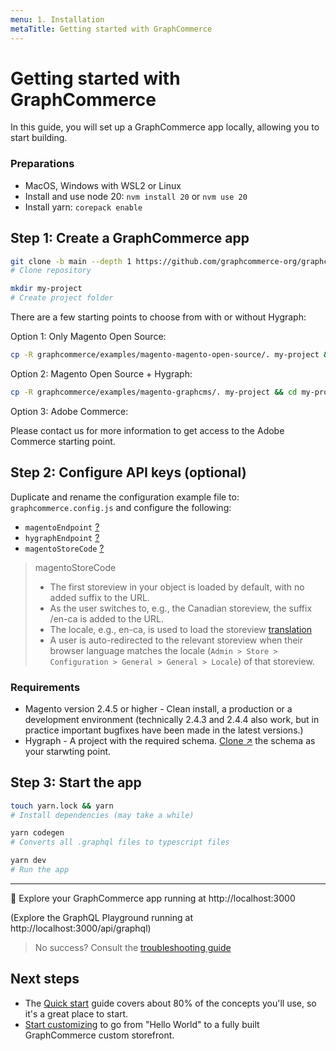 ```yaml
---
menu: 1. Installation
metaTitle: Getting started with GraphCommerce
---
```


# Getting started with GraphCommerce

In this guide, you will set up a GraphCommerce app locally, allowing you to
start building.

### Preparations

- MacOS, Windows with WSL2 or Linux
- Install and use node 20: `nvm install 20` or `nvm use 20`
- Install yarn: `corepack enable`

## Step 1: Create a GraphCommerce app

```bash
git clone -b main --depth 1 https://github.com/graphcommerce-org/graphcommerce.git
# Clone repository
```

```bash
mkdir my-project
# Create project folder
```

There are a few starting points to choose from with or without Hygraph:

Option 1: Only Magento Open Source:

```bash
cp -R graphcommerce/examples/magento-magento-open-source/. my-project && cd my-project
```

Option 2: Magento Open Source + Hygraph:

```bash
cp -R graphcommerce/examples/magento-graphcms/. my-project && cd my-project
```

Option 3: Adobe Commerce:

Please contact us for more information to get access to the Adobe Commerce
starting point.

## Step 2: Configure API keys (optional)

Duplicate and rename the configuration example file to:
`graphcommerce.config.js` and configure the following:

- `magentoEndpoint` [?](../framework/config.md#magentoendpoint-string-required)
- `hygraphEndpoint` [?](../framework/config.md#hygraphendpoint-string-required)
- `magentoStoreCode`
  [?](../framework/config.md#magentostorecode-string-required)

> magentoStoreCode
>
> - The first storeview in your object is loaded by default, with no added
>   suffix to the URL.
> - As the user switches to, e.g., the Canadian storeview, the suffix /en-ca is
>   added to the URL.
> - The locale, e.g., en-ca, is used to load the storeview
>   [translation](../framework/translations.md)
> - A user is auto-redirected to the relevant storeview when their browser
>   language matches the locale
>   (`Admin > Store > Configuration > General > General > Locale`) of that
>   storeview.

### Requirements

- Magento version 2.4.5 or higher - Clean install, a production or a development
  environment (technically 2.4.3 and 2.4.4 also work, but in practice important
  bugfixes have been made in the latest versions.)
- Hygraph - A project with the required schema.
  [Clone ↗](https://app.hygraph.com/clone/caddaa93cfa9436a9e76ae9c0f34d257?name=GraphCommerce%20Demo)
  the schema as your starwting point.

## Step 3: Start the app

```bash
touch yarn.lock && yarn
# Install dependencies (may take a while)
```

```bash
yarn codegen
# Converts all .graphql files to typescript files
```

```bash
yarn dev
# Run the app
```

---

🎉 Explore your GraphCommerce app running at http://localhost:3000

(Explore the GraphQL Playground running at http://localhost:3000/api/graphql)

> No success? Consult the
> [troubleshooting guide](../framework/troubleshooting.md)

## Next steps

- The [Quick start](../getting-started/readme.md) guide covers about 80% of the
  concepts you'll use, so it's a great place to start.
- [Start customizing](../getting-started/start-building.md) to go from "Hello
  World" to a fully built GraphCommerce custom storefront.
